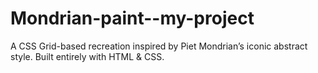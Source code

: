 # Mondrian-paint--my-project
A CSS Grid-based recreation inspired by Piet Mondrian’s iconic abstract style. Built entirely with HTML &amp; CSS.
